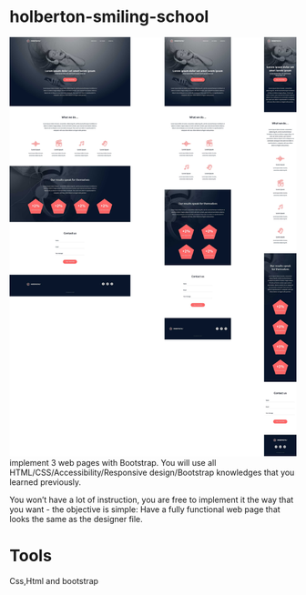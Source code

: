 # holberton-smiling-school
![Holberton school logo](https://github.com/danielj32/holberton-headphones/blob/main/images/home.jpg)
implement 3 web pages with Bootstrap. You will use all HTML/CSS/Accessibility/Responsive design/Bootstrap knowledges that you learned previously.

You won’t have a lot of instruction, you are free to implement it the way that you want - the objective is simple: Have a fully functional web page that looks the same as the designer file.

# Tools
Css,Html and bootstrap
